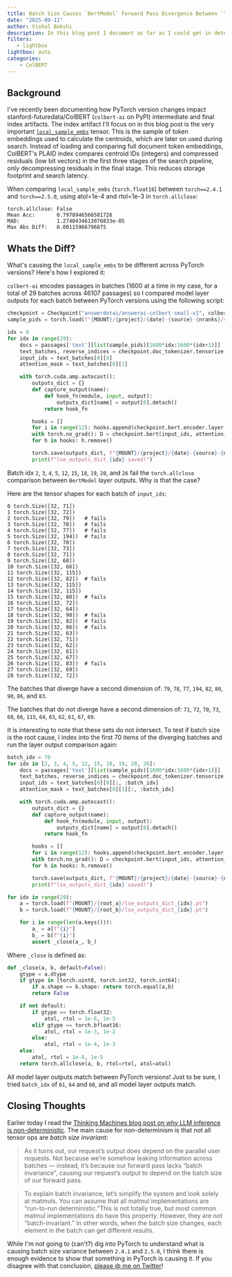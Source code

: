 ```yaml
---
title: Batch Size Causes `BertModel` Forward Pass Divergence Between `torch==2.4.1` and `torch==2.5.0` for `colbert-ai`.
date: "2025-09-11"
author: Vishal Bakshi
description: In this blog post I document as far as I could get in determining what caused a `BertModel` forward pass divergence between PyTorch versions `2.0.1` and `2.1.0`. Certain batch sizes yield different model layer outputs between PyTorch version, while other batch sizes don't.
filters:
   - lightbox
lightbox: auto
categories:
    - ColBERT
---
```


## Background

I've recently been documenting how PyTorch version changes impact stanford-futuredata/ColBERT (`colbert-ai` on PyPI) intermediate and final index artifacts. The index artifact I'll focus on in this blog post is the very important [`local_sample_embs`](https://github.com/stanford-futuredata/ColBERT/blob/501c29d9e0b7f7b393e36c4177ec2b141a253114/colbert/indexing/collection_indexer.py#L137) tensor. This is the sample of token embeddings used to calculate the centroids, which are later on used during search. Instead of loading and comparing full document token embeddings, ColBERT's PLAID index compares centroid IDs (integers) and compressed residuals (low bit vectors) in the first three stages of the search pipeline, only decompressing residuals in the final stage. This reduces storage footprint and search latency. 

When comparing `local_sample_embs` (`torch.float16`) between `torch==2.4.1` and `torch==2.5.0`, using atol=1e-4 and rtol=1e-3 in `torch.allclose`:

```
torch.allclose: False
Mean Acc:       0.7978946566581726      
MAD:            1.2740434613078833e-05  
Max Abs Diff:   0.00115966796875 
```

## Whats the Diff?

What's causing the `local_sample_embs` to be different across PyTorch versions? Here's how I explored it:

`colbert-ai` encodes passages in batches (1600 at a time in my case, for a total of 29 batches across 46107 passages) so I compared model layer outputs for each batch between PyTorch versions using the following script:

```python
checkpoint = Checkpoint("answerdotai/answerai-colbert-small-v1", colbert_config=config)
sample_pids = torch.load(f"{MOUNT}/{project}/{date}-{source}-{nranks}/sample_pids.pt")

idx = 0
for idx in range(29):
    docs = passages['text'][list(sample_pids)[1600*idx:1600*(idx+1)]]
    text_batches, reverse_indices = checkpoint.doc_tokenizer.tensorize(docs, bsize=config.index_bsize)
    input_ids = text_batches[0][0] 
    attention_mask = text_batches[0][1] 

    with torch.cuda.amp.autocast():
        outputs_dict = {}
        def capture_output(name):
            def hook_fn(module, input, output):
                outputs_dict[name] = output[0].detach()
            return hook_fn

        hooks = []
        for i in range(12): hooks.append(checkpoint.bert.encoder.layer[i].register_forward_hook(capture_output(f"{i}")))
        with torch.no_grad(): D = checkpoint.bert(input_ids, attention_mask=attention_mask)[0]
        for h in hooks: h.remove()

        torch.save(outputs_dict, f"{MOUNT}/{project}/{date}-{source}-{nranks}/lse_outputs_dict_{idx}.pt")
        print(f"lse_outputs_dict_{idx} saved!")
```

Batch idx `2`, `3`, `4`, `5`, `12`, `15`, `18`, `19`, `20`, and `26` fail the `torch.allclose` comparison between `BertModel` layer outputs. Why is that the case?

Here are the tensor shapes for each batch of `input_ids`:

```
0 torch.Size([32, 71])
1 torch.Size([32, 72])
2 torch.Size([32, 79])   # fails
3 torch.Size([32, 78])   # fails
4 torch.Size([32, 77])   # fails
5 torch.Size([32, 194])  # fails
6 torch.Size([32, 70])
7 torch.Size([32, 73])
8 torch.Size([32, 71])
9 torch.Size([32, 68])
10 torch.Size([32, 66])
11 torch.Size([32, 115])
12 torch.Size([32, 82])  # fails
13 torch.Size([32, 115])
14 torch.Size([32, 115])
15 torch.Size([32, 80])  # fails
16 torch.Size([32, 72])
17 torch.Size([32, 64])
18 torch.Size([32, 90])  # fails
19 torch.Size([32, 82])  # fails
20 torch.Size([32, 86])  # fails
21 torch.Size([32, 63])
22 torch.Size([32, 71])
23 torch.Size([32, 62])
24 torch.Size([32, 61])
25 torch.Size([32, 67])
26 torch.Size([32, 83])  # fails
27 torch.Size([32, 69])
28 torch.Size([32, 72])
```

The batches that diverge have a second dimension of: `79`, `78`, `77`, `194`, `82`, `80`, `90`, `86`, and `83`.

The batches that do not diverge have a second dimension of: `71`, `72`, `70`, `73`, `68`, `66`, `115`, `64`, `63`, `62`, `61`, `67`, `69`.

It is interesting to note that these sets do not intersect. To test if batch size is the root cause, I index into the first 70 items of the diverging batches and run the layer output comparison again:

```python
batch_idx = 70
for idx in [2, 3, 4, 5, 12, 15, 18, 19, 20, 26]:
    docs = passages['text'][list(sample_pids)[1600*idx:1600*(idx+1)]]
    text_batches, reverse_indices = checkpoint.doc_tokenizer.tensorize(docs, bsize=config.index_bsize)
    input_ids = text_batches[0][0][:, :batch_idx]
    attention_mask = text_batches[0][1][:, :batch_idx]

    with torch.cuda.amp.autocast():
        outputs_dict = {}
        def capture_output(name):
            def hook_fn(module, input, output):
                outputs_dict[name] = output[0].detach()
            return hook_fn

        hooks = []
        for i in range(12): hooks.append(checkpoint.bert.encoder.layer[i].register_forward_hook(capture_output(f"{i}")))
        with torch.no_grad(): D = checkpoint.bert(input_ids, attention_mask=attention_mask)[0]
        for h in hooks: h.remove()

        torch.save(outputs_dict, f"{MOUNT}/{project}/{date}-{source}-{nranks}/lse_outputs_dict_{idx}.pt")
        print(f"lse_outputs_dict_{idx} saved!")
```

```python
for idx in range(29):
    a = torch.load(f"{MOUNT}/{root_a}/lse_outputs_dict_{idx}.pt")
    b = torch.load(f"{MOUNT}/{root_b}/lse_outputs_dict_{idx}.pt")

    for i in range(len(a.keys())):
        a_ = a[f"{i}"]
        b_ = b[f"{i}"]
        assert _close(a_, b_)
```

Where `_close` is defined as:

```python
def _close(a, b, default=False):
    gtype = a.dtype
    if gtype in [torch.uint8, torch.int32, torch.int64]:
        if a.shape == b.shape: return torch.equal(a,b)
        return False

    if not default:
        if gtype == torch.float32:
            atol, rtol = 1e-6, 1e-5
        elif gtype == torch.bfloat16:
            atol, rtol = 1e-3, 1e-2
        else:
            atol, rtol = 1e-4, 1e-3
    else:
        atol, rtol = 1e-8, 1e-5
    return torch.allclose(a, b, rtol=rtol, atol=atol)
```

All model layer outputs match between PyTorch versions! Just to be sure, I tried `batch_idx` of `61`, `64` and `68`, and all model layer outputs match.

## Closing Thoughts

Earlier today I read the [Thinking Machines blog post on why LLM inference is non-deterministic](https://thinkingmachines.ai/blog/defeating-nondeterminism-in-llm-inference/). The main cause for non-determinism is that not all tensor ops are _batch size invariant_:

> As it turns out, our request’s output does depend on the parallel user requests. Not because we’re somehow leaking information across batches — instead, it’s because our forward pass lacks “batch invariance”, causing our request’s output to depend on the batch size of our forward pass.

> To explain batch invariance, let’s simplify the system and look solely at matmuls. You can assume that all matmul implementations are “run-to-run deterministic."This is not totally true, but most common matmul implementations do have this property. However, they are not “batch-invariant.” In other words, when the batch size changes, each element in the batch can get different results.

While I'm not going to (can't?) dig into PyTorch to understand what is causing batch size variance between `2.4.1` and `2.5.0`, I think there is enough evidence to show that something in PyTorch is causing it. If you disagree with that conclusion, [please @ me on Twitter](https://x.com/vishal_learner)!